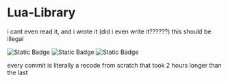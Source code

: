 # Lua-Library
i cant even read it, and i wrote it (did i even write it??????)
this should be illegal


<img alt="Static Badge" src="https://img.shields.io/badge/GUARANTEED-TO%20DO%20ABSOLUTELY%20NOTHING%20YOU%20WANT%20IT%20TO-green?style=for-the-badge">
  
  <img alt="Static Badge" src="https://img.shields.io/badge/GUARANTEED-TO%20FILL%20YOUR%20CONSOLE%20WITH%20ERRORS-red?style=for-the-badge">
  
  <img alt="Static Badge" src="https://img.shields.io/badge/LITERALLY-UNREADABLE%20CODE-%234287f5?style=for-the-badge">

every commit is literally a recode from scratch that took 2 hours longer than the last




